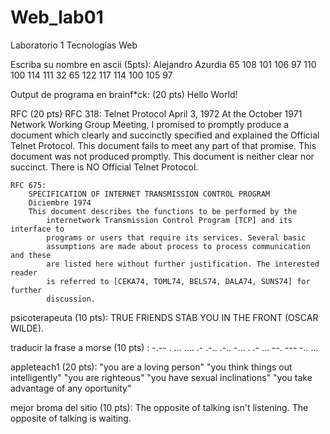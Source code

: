 # Web_lab01
Laboratorio 1 Tecnologías Web


Escriba su nombre en ascii (5pts):
    Alejandro Azurdia
    65 108 101 106 97 110 100 114 111 32 65 122 117 114 100 105 97

Output de programa en brainf*ck: (20 pts)
    Hello World!

RFC (20 pts)
    RFC 318:
        Telnet Protocol
        April 3, 1972
        At the October 1971 Network Working Group Meeting, I promised to promptly produce a document which clearly and succinctly specified and explained the Official Telnet Protocol.  This document fails to meet any part of that promise.  This document was not produced promptly.  This document is neither clear nor succinct.  There is NO Official Telnet Protocol.

    RFC 675:
        SPECIFICATION OF INTERNET TRANSMISSION CONTROL PROGRAM
        Diciembre 1974
        This document describes the functions to be performed by the
            internetwork Transmission Control Program [TCP] and its interface to
            programs or users that require its services. Several basic
            assumptions are made about process to process communication and these
            are listed here without further justification. The interested reader
            is referred to [CEKA74, TOML74, BELS74, DALA74, SUNS74] for further
            discussion.

psicoterapeuta (10 pts):
    TRUE FRIENDS STAB YOU IN THE FRONT (OSCAR WILDE).


traducir la frase a morse (10 pts) :
    -.-- .  ... .... .- .-.. .-..  -... .  .- ...  --. --- -.. ...

appleteach1 (20 pts):
    "you are a loving person"
    "you think things out intelligently"
    "you are righteous"
    "you have sexual inclinations"
    "you take advantage of any oportunity"


mejor broma del sitio (10 pts):
    The opposite of talking isn't listening.  The opposite of talking is
    waiting.